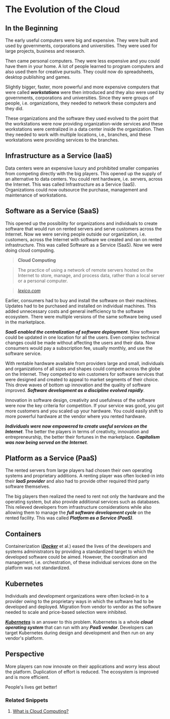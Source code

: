 # The Evolution of the Cloud

## In the Beginning

The early useful computers were big and expensive.  They were built and used by governments, corporations and universities.  They were used for large projects, business and research.

Then came personal computers.  They were less expensive and you could have them in your home.  A lot of people learned to program computers and also used them for creative pursuits.  They could now do spreadsheets, desktop publishing and games.

Slightly bigger, faster, more powerful and more expensive computers that were called ***workstations*** were then introduced and they also were used by governments, corporations and universities.  Since they were groups of people, i.e. organizations, they needed to network these computers and they did.

These organizations and the software they used evolved to the point that the workstations were now providing organization-wide services and these workstations were centralized in a data center inside the organization.  Then they needed to work with multiple locations, i.e., branches, and these workstations were providing services to the branches.

## Infrastructure as a Service (IaaS)

Data centers were an expensive luxury and prohibited smaller companies from competing directly with the big players.  This opened up the supply of an alternative to data centers.  You could rent hardware, i.e. servers, across the Internet.  This was called Infrastructure as a Service (IaaS).  Organizations could now outsource the purchase, management and maintenance of workstations.

## Software as a Service (SaaS)

This opened up the possibility for organizations and individuals to create software that would run on rented servers and serve customers across the Internet.  Now we were serving people outside our organization, i.e. customers, across the Internet with software we created and ran on rented infrastructure.  This was called Software as a Service (SaaS).  Now we were doing cloud computing.

> **Cloud Computing**

> The practice of using a network of remote servers hosted on the Internet to store, manage, and process data, rather than a local server or a personal computer.

> [_lexico.com_](https://www.lexico.com/definition/cloud_computing)

Earlier, consumers had to buy and install the software on their machines.  Updates had to be purchased and installed on individual machines.  This added unnecessary costs and general inefficiency to the software ecosystem. There were multiple versions of the same software being used in the marketplace.  

***SaaS enabled the centralization of software deployment***.  Now software could be updated in one location for all the users.  Even complex technical changes could be made without affecting the users and their data.  Now consumers would pay a subscription fee, usually monthly, and use the software service.

With rentable hardware available from providers large and small, individuals and organizations of all sizes and shapes could compete across the globe on the Internet.  They competed to win customers for software services that were designed and created to appeal to market segments of their choice.  This drove waves of bottom up innovation and the quality of software improved.  ***Software development as a discipline evolved rapidly***.

Innovation in software design, creativity and usefulness of the software were now the key criteria for competition.  If your service was good, you got more customers and you scaled up your hardware.  You could easily shift to more powerful hardware at the vendor where you rented hardware.

***Individuals were now empowered to create useful services on the Internet***.  The better the players in terms of creativity, innovation and entrepreneurship, the better their fortunes in the marketplace.  ***Capitalism was now being served on the Internet***.

## Platform as a Service (PaaS)

The rented servers from large players had chosen their own operating systems and proprietary additions.  A renting player was often locked-in into their ***IaaS provider*** and also had to provide other required third party software themselves.

The big players then realized the need to rent not only the hardware and the operating system, but also provide additional services such as databases.  This relieved developers from infrastructure considerations while also allowing them to manage the ***full software development cycle*** on the rented facility.  This was called ***Platform as a Service (PaaS)***.

## Containers

Containerization ([***Docker***](https://docker.com) et al.) eased the lives of the developers and systems administrators by providing a standardized target to which the developed software could be aimed.  However, the coordination and management, i.e. orchestration, of these individual services done on the platform was not standardized.

## Kubernetes

Individuals and development organizations were often locked-in to a provider owing to the proprietary ways in which the software had to be developed and deployed.  Migration from vendor to vendor as the software needed to scale and price-based selection were inhibited.

[***Kubernetes***](http://kubernetes.io) is an answer to this problem.  Kubernetes is a whole ***cloud operating system*** that can run with any ***PaaS vendor***.  Developers can target Kubernetes during design and development and then run on any vendor's platform.

## Perspective

More players can now innovate on their applications and worry less about the platform.  Duplication of effort is reduced.  The ecosystem is improved and is more efficient.

People's lives get better!

### Related Snippets

1. [What is Cloud Computing?](https://cloudsnippets.io/2020/06/27/what-is-cloud-computing/)
